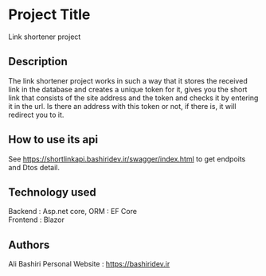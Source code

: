 
# Project Title

Link shortener project

## Description

The link shortener project works in such a way that it stores the received link in the database and creates a unique token for it, gives you the short link that consists of the site address and the token and checks it by entering it in the url. Is there an address with this token or not, if there is, it will redirect you to it.

## How to use its api
See https://shortlinkapi.bashiridev.ir/swagger/index.html to get endpoits and Dtos detail.

## Technology used
Backend : Asp.net core, ORM : EF Core
<br/>
Frontend : Blazor
## Authors
Ali Bashiri 
Personal Website : https://bashiridev.ir


